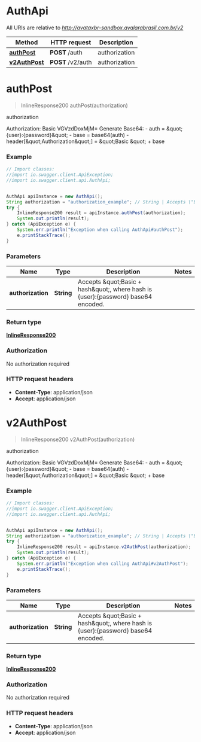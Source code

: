 # AuthApi

All URIs are relative to *http://avataxbr-sandbox.avalarabrasil.com.br/v2*

Method | HTTP request | Description
------------- | ------------- | -------------
[**authPost**](AuthApi.md#authPost) | **POST** /auth | authorization
[**v2AuthPost**](AuthApi.md#v2AuthPost) | **POST** /v2/auth | authorization


<a name="authPost"></a>
# **authPost**
> InlineResponse200 authPost(authorization)

authorization

Authorization: Basic VGVzdDoxMjM&#x3D;  Generate Base64:  - auth &#x3D; \&quot;{user}:{password}\&quot;  - base &#x3D; base64(auth)  - header[\&quot;Authorization\&quot;] &#x3D; \&quot;Basic \&quot; + base 

### Example
```java
// Import classes:
//import io.swagger.client.ApiException;
//import io.swagger.client.api.AuthApi;


AuthApi apiInstance = new AuthApi();
String authorization = "authorization_example"; // String | Accepts \"Basic + hash\", where hash is {user}:{password} base64 encoded. 
try {
    InlineResponse200 result = apiInstance.authPost(authorization);
    System.out.println(result);
} catch (ApiException e) {
    System.err.println("Exception when calling AuthApi#authPost");
    e.printStackTrace();
}
```

### Parameters

Name | Type | Description  | Notes
------------- | ------------- | ------------- | -------------
 **authorization** | **String**| Accepts \&quot;Basic + hash\&quot;, where hash is {user}:{password} base64 encoded.  |

### Return type

[**InlineResponse200**](InlineResponse200.md)

### Authorization

No authorization required

### HTTP request headers

 - **Content-Type**: application/json
 - **Accept**: application/json

<a name="v2AuthPost"></a>
# **v2AuthPost**
> InlineResponse200 v2AuthPost(authorization)

authorization

Authorization: Basic VGVzdDoxMjM&#x3D;  Generate Base64:  - auth &#x3D; \&quot;{user}:{password}\&quot;  - base &#x3D; base64(auth)  - header[\&quot;Authorization\&quot;] &#x3D; \&quot;Basic \&quot; + base 

### Example
```java
// Import classes:
//import io.swagger.client.ApiException;
//import io.swagger.client.api.AuthApi;


AuthApi apiInstance = new AuthApi();
String authorization = "authorization_example"; // String | Accepts \"Basic + hash\", where hash is {user}:{password} base64 encoded. 
try {
    InlineResponse200 result = apiInstance.v2AuthPost(authorization);
    System.out.println(result);
} catch (ApiException e) {
    System.err.println("Exception when calling AuthApi#v2AuthPost");
    e.printStackTrace();
}
```

### Parameters

Name | Type | Description  | Notes
------------- | ------------- | ------------- | -------------
 **authorization** | **String**| Accepts \&quot;Basic + hash\&quot;, where hash is {user}:{password} base64 encoded.  |

### Return type

[**InlineResponse200**](InlineResponse200.md)

### Authorization

No authorization required

### HTTP request headers

 - **Content-Type**: application/json
 - **Accept**: application/json

